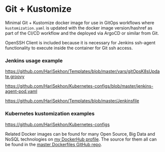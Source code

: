 Git + Kustomize
===============

Minimal Git + Kustomize docker image for use in GitOps workflows where `kustomization.yaml` is updated with the docker image version/hashref as part of the CI/CD workflow and the deployed via ArgoCD or similar from Git.

OpenSSH Client is included because it is necessary for Jenkins ssh-agent functionality to execute inside the container for Git ssh access.

### Jenkins usage example

  https://github.com/HariSekhon/Templates/blob/master/vars/gitOpsK8sUpdate.groovy

  https://github.com/HariSekhon/Kubernetes-configs/blob/master/jenkins-agent-pod.yaml

  https://github.com/HariSekhon/Templates/blob/master/Jenkinsfile

### Kubernetes kustomization examples

  https://github.com/HariSekhon/Kubernetes-configs


Related Docker images can be found for many Open Source, Big Data and NoSQL technologies on [my DockerHub profile](https://hub.docker.com/r/harisekhon). The source for them all can be found in the [master Dockerfiles GitHub repo](https://github.com/HariSekhon/Dockerfiles/).
